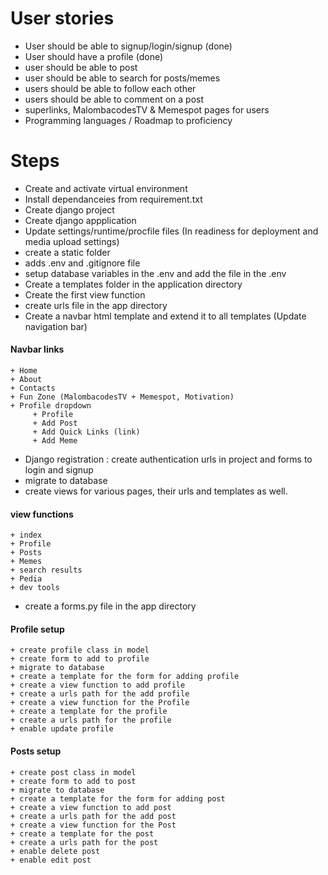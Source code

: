 # User stories

+ User should be able to signup/login/signup (done)
+ User should have a profile (done)
+ user should be able to post
+ user should be able to search for posts/memes
+ users should be able to follow each other
+ users should be able to comment on a post
+ superlinks, MalombacodesTV & Memespot pages for users 
+ Programming languages / Roadmap to proficiency

# Steps

+ Create and activate virtual environment
+ Install dependanceies from requirement.txt
+ Create django project
+ Create django appplication
+ Update settings/runtime/procfile files (In readiness for deployment and media upload settings)
+ create a static folder
+ adds .env and .gitignore file
+ setup database variables in the .env and add the file in the .env
+ Create a templates folder in the application directory
+ Create the first view function
+ create urls file in the app directory
+ Create a navbar html template and extend it to all templates (Update navigation bar)

 #### Navbar links

    + Home
    + About
    + Contacts
    + Fun Zone (MalombacodesTV + Memespot, Motivation)
    + Profile dropdown
         + Profile
         + Add Post
         + Add Quick Links (link)
         + Add Meme

+ Django registration : create authentication urls in project and forms to login and signup 
+ migrate to database
+ create views for various pages, their urls and templates as well.
 #### view functions

    + index
    + Profile
    + Posts
    + Memes
    + search results 
    + Pedia
    + dev tools
+ create a forms.py file in the app directory

#### Profile setup

    + create profile class in model 
    + create form to add to profile
    + migrate to database
    + create a template for the form for adding profile
    + create a view function to add profile
    + create a urls path for the add profile
    + create a view function for the Profile
    + create a template for the profile
    + create a urls path for the profile
    + enable update profile

#### Posts setup

    + create post class in model 
    + create form to add to post
    + migrate to database
    + create a template for the form for adding post
    + create a view function to add post
    + create a urls path for the add post
    + create a view function for the Post
    + create a template for the post
    + create a urls path for the post
    + enable delete post
    + enable edit post
   
